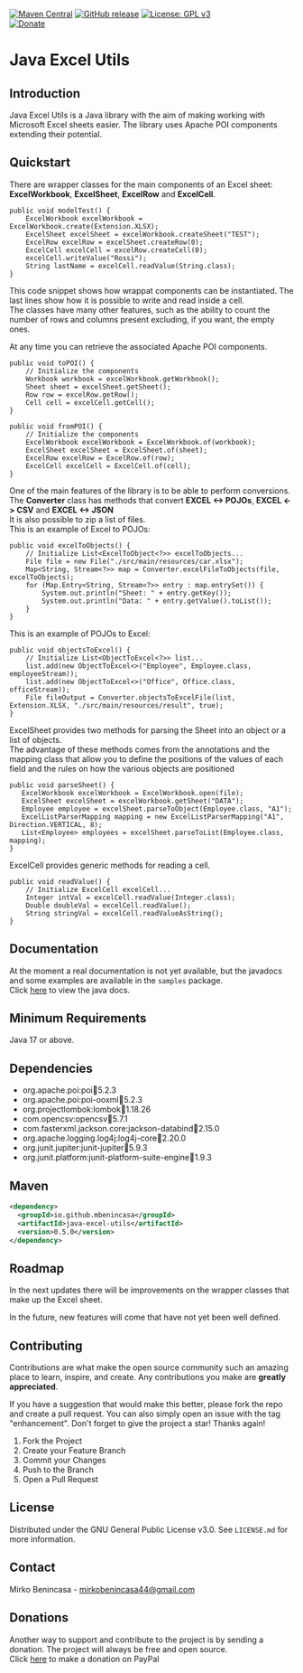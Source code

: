 [![Maven Central](https://img.shields.io/maven-central/v/io.github.mbenincasa/java-excel-utils.svg?label=Maven%20Central)](https://search.maven.org/search?q=g:%22io.github.mbenincasa%22%20AND%20a:%22java-excel-utils%22)
[![GitHub release](https://img.shields.io/github/release/MBenincasa/java-excel-utils)](https://github.com/MBenincasa/java-excel-utils/releases/)
[![License: GPL v3](https://img.shields.io/badge/License-GPLv3-blue.svg)](https://www.gnu.org/licenses/gpl-3.0)<br>
[![Donate](https://img.shields.io/badge/Donate-PayPal-green.svg)](https://www.paypal.com/donate/?hosted_button_id=WXYAJVFZD82BJ)

# Java Excel Utils

## Introduction
Java Excel Utils is a Java library with the aim of making working with Microsoft Excel sheets easier. The library uses Apache POI components extending their potential.<br>

## Quickstart
There are wrapper classes for the main components of an Excel sheet: **ExcelWorkbook**, **ExcelSheet**, **ExcelRow** and **ExcelCell**.
```
public void modelTest() {
    ExcelWorkbook excelWorkbook = ExcelWorkbook.create(Extension.XLSX);
    ExcelSheet excelSheet = excelWorkbook.createSheet("TEST");
    ExcelRow excelRow = excelSheet.createRow(0);
    ExcelCell excelCell = excelRow.createCell(0);
    excelCell.writeValue("Rossi");
    String lastName = excelCell.readValue(String.class);
}
```

This code snippet shows how wrappat components can be instantiated. The last lines show how it is possible to write and read inside a cell.<br>
The classes have many other features, such as the ability to count the number of rows and columns present excluding, if you want, the empty ones.<p>
At any time you can retrieve the associated Apache POI components.

```
public void toPOI() {
    // Initialize the components
    Workbook workbook = excelWorkbook.getWorkbook();
    Sheet sheet = excelSheet.getSheet();
    Row row = excelRow.getRow();
    Cell cell = excelCell.getCell();
}

public void fromPOI() {
    // Initialize the components
    ExcelWorkbook excelWorkbook = ExcelWorkbook.of(workbook);
    ExcelSheet excelSheet = ExcelSheet.of(sheet);
    ExcelRow excelRow = ExcelRow.of(row);
    ExcelCell excelCell = ExcelCell.of(cell);
}
```

One of the main features of the library is to be able to perform conversions. The **Converter** class has methods that convert **EXCEL <-> POJOs**, **EXCEL <-> CSV** and **EXCEL <-> JSON**<br>
It is also possible to zip a list of files.<br>
This is an example of Excel to POJOs:
```
public void excelToObjects() {
    // Initialize List<ExcelToObject<?>> excelToObjects...
    File file = new File("./src/main/resources/car.xlsx");
    Map<String, Stream<?>> map = Converter.excelFileToObjects(file, excelToObjects);
    for (Map.Entry<String, Stream<?>> entry : map.entrySet()) {
        System.out.println("Sheet: " + entry.getKey());
        System.out.println("Data: " + entry.getValue().toList());
    }
}
```

This is an example of POJOs to Excel:
```
public void objectsToExcel() {
    // Initialize List<ObjectToExcel<?>> list...
    list.add(new ObjectToExcel<>("Employee", Employee.class, employeeStream));
    list.add(new ObjectToExcel<>("Office", Office.class, officeStream));
    File fileOutput = Converter.objectsToExcelFile(list, Extension.XLSX, "./src/main/resources/result", true);
}
```

ExcelSheet provides two methods for parsing the Sheet into an object or a list of objects.<br>
The advantage of these methods comes from the annotations and the mapping class that allow you to define the positions of the values of each field and the rules on how the various objects are positioned
```
public void parseSheet() {
   ExcelWorkbook excelWorkbook = ExcelWorkbook.open(file);
   ExcelSheet excelSheet = excelWorkbook.getSheet("DATA");
   Employee employee = excelSheet.parseToObject(Employee.class, "A1");
   ExcelListParserMapping mapping = new ExcelListParserMapping("A1", Direction.VERTICAL, 8);
   List<Employee> employees = excelSheet.parseToList(Employee.class, mapping);
}
```

ExcelCell provides generic methods for reading a cell.
```
public void readValue() {
    // Initialize ExcelCell excelCell...
    Integer intVal = excelCell.readValue(Integer.class);
    Double doubleVal = excelCell.readValue();
    String stringVal = excelCell.readValueAsString();
}
```

## Documentation
At the moment a real documentation is not yet available, but the javadocs and some examples are available in the `samples` package.<br>
Click [here](https://mbenincasa.github.io/java-excel-utils/) to view the java docs.

## Minimum Requirements
Java 17 or above.

## Dependencies
- org.apache.poi:poi:jar:5.2.3
- org.apache.poi:poi-ooxml:jar:5.2.3
- org.projectlombok:lombok:jar:1.18.26
- com.opencsv:opencsv:jar:5.7.1
- com.fasterxml.jackson.core:jackson-databind:jar:2.15.0
- org.apache.logging.log4j:log4j-core:jar:2.20.0
- org.junit.jupiter:junit-jupiter:jar:5.9.3
- org.junit.platform:junit-platform-suite-engine:jar:1.9.3

## Maven
```xml
<dependency>
  <groupId>io.github.mbenincasa</groupId>
  <artifactId>java-excel-utils</artifactId>
  <version>0.5.0</version>
</dependency>
```

## Roadmap
In the next updates there will be improvements on the wrapper classes that make up the Excel sheet.<p>
In the future, new features will come that have not yet been well defined.

## Contributing
Contributions are what make the open source community such an amazing place to learn, inspire, and create. Any contributions you make are **greatly appreciated**.

If you have a suggestion that would make this better, please fork the repo and create a pull request. You can also simply open an issue with the tag "enhancement".
Don't forget to give the project a star! Thanks again!
1. Fork the Project
2. Create your Feature Branch
3. Commit your Changes
4. Push to the Branch
5. Open a Pull Request

## License
Distributed under the GNU General Public License v3.0. See `LICENSE.md` for more information.

## Contact
Mirko Benincasa - mirkobenincasa44@gmail.com

## Donations
Another way to support and contribute to the project is by sending a donation. The project will always be free and open source.<br>
Click [here](https://www.paypal.com/donate/?hosted_button_id=WXYAJVFZD82BJ) to make a donation on PayPal
